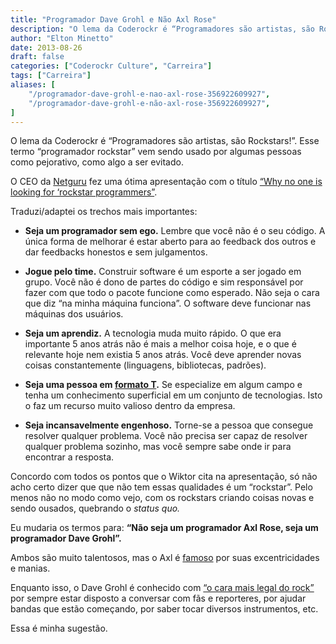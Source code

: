 ```yaml
---
title: "Programador Dave Grohl e Não Axl Rose"
description: "O lema da Coderockr é “Programadores são artistas, são Rockstars!” vem sendo usado por algumas pessoas como pejorativo, como algo a ser evitado..."
author: "Elton Minetto"
date: 2013-08-26
draft: false
categories: ["Coderockr Culture", "Carreira"]
tags: ["Carreira"]
aliases: [
    "/programador-dave-grohl-e-nao-axl-rose-356922609927",
    "/programador-dave-grohl-e-não-axl-rose-356922609927",
]
---
```


O lema da Coderockr é “Programadores são artistas, são Rockstars!”. Esse termo “programador rockstar” vem sendo usado por algumas pessoas como pejorativo, como algo a ser evitado.

O CEO da [Netguru](https://netguru.co) fez uma ótima apresentação com o título [“Why no one is looking for ‘rockstar programmers”](http://blog.netguru.co/post/56860239654/no-one-is-looking-for-rockstar-programmers).

Traduzi/adaptei os trechos mais importantes:

* **Seja um programador sem ego.** Lembre que você não é o seu código. A única forma de melhorar é estar aberto para ao feedback dos outros e dar feedbacks honestos e sem julgamentos.

* **Jogue pelo time.** Construir software é um esporte a ser jogado em grupo. Você não é dono de partes do código e sim responsável por fazer com que todo o pacote funcione como esperado. Não seja o cara que diz “na minha máquina funciona”. O software deve funcionar nas máquinas dos usuários.

* **Seja um aprendiz.** A tecnologia muda muito rápido. O que era importante 5 anos atrás não é mais a melhor coisa hoje, e o que é relevante hoje nem existia 5 anos atrás. Você deve aprender novas coisas constantemente (linguagens, bibliotecas, padrões).

* **Seja uma pessoa em [formato T](http://en.wikipedia.org/wiki/T-shaped_skills).** Se especialize em algum campo e tenha um conhecimento superficial em um conjunto de tecnologias. Isto o faz um recurso muito valioso dentro da empresa.

* **Seja incansavelmente engenhoso.** Torne-se a pessoa que consegue resolver qualquer problema. Você não precisa ser capaz de resolver qualquer problema sozinho, mas você sempre sabe onde ir para encontrar a resposta.

Concordo com todos os pontos que o Wiktor cita na apresentação, só não acho certo dizer que que não tem essas qualidades é um “rockstar”. Pelo menos não no modo como vejo, com os rockstars criando coisas novas e sendo ousados, quebrando o *status quo.*

Eu mudaria os termos para: **“Não seja um programador Axl Rose, seja um programador Dave Grohl”.**

Ambos são muito talentosos, mas o Axl é [famoso](http://whiplash.net/materias/news_847/138425-gunsnroses.html) por suas excentricidades e manias.

Enquanto isso, o Dave Grohl é conhecido com [“o cara mais legal do rock”](http://exame.abril.com.br/estilo-de-vida/noticias/livro-mostra-por-que-dave-grohl-e-o-cara-mais-legal-do-rock) por sempre estar disposto a conversar com fãs e reporteres, por ajudar bandas que estão começando, por saber tocar diversos instrumentos, etc.

Essa é minha sugestão.
